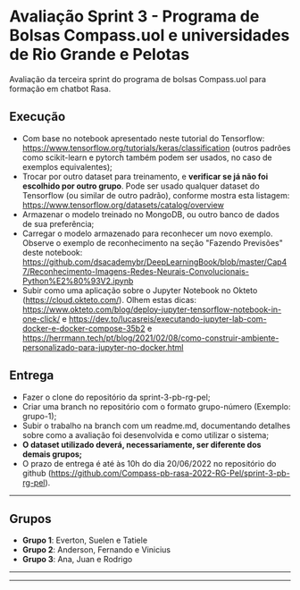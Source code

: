 # Avaliação Sprint 3 - Programa de Bolsas Compass.uol e universidades de Rio Grande e Pelotas
Avaliação da terceira sprint do programa de bolsas Compass.uol para formação em chatbot Rasa.

## Execução
- Com base no notebook apresentado neste tutorial do Tensorflow: https://www.tensorflow.org/tutorials/keras/classification (outros padrões como scikit-learn e pytorch também podem ser usados, no caso de exemplos equivalentes);
- Trocar por outro dataset para treinamento, e **verificar se já não foi escolhido por outro grupo**. Pode ser usado qualquer dataset do Tensorflow (ou similar de outro padrão), conforme mostra esta listagem: https://www.tensorflow.org/datasets/catalog/overview
- Armazenar o modelo treinado no MongoDB, ou outro banco de dados de sua preferência;
- Carregar o modelo armazenado para reconhecer um novo exemplo. Observe o exemplo de reconhecimento na seção "Fazendo Previsões" deste notebook: https://github.com/dsacademybr/DeepLearningBook/blob/master/Cap47/Reconhecimento-Imagens-Redes-Neurais-Convolucionais-Python%E2%80%93V2.ipynb
- Subir como uma aplicação sobre o Jupyter Notebook no Okteto (https://cloud.okteto.com/). Olhem estas dicas: https://www.okteto.com/blog/deploy-jupyter-tensorflow-notebook-in-one-click/ e https://dev.to/lucasreis/executando-jupyter-lab-com-docker-e-docker-compose-35b2 e https://herrmann.tech/pt/blog/2021/02/08/como-construir-ambiente-personalizado-para-jupyter-no-docker.html

## Entrega
- Fazer o clone do repositório da sprint-3-pb-rg-pel;
- Criar uma branch no repositório com o formato grupo-número (Exemplo: grupo-1);
- Subir o trabalho na branch com um readme.md, documentando detalhes sobre como a avaliação foi desenvolvida e como utilizar o sistema;
- **O dataset utilizado deverá, necessariamente, ser diferente dos demais grupos;**
- O prazo de entrega é até às 10h do dia 20/06/2022 no repositório do github (https://github.com/Compass-pb-rasa-2022-RG-Pel/sprint-3-pb-rg-pel).
---

## Grupos
- **Grupo 1**: Everton, Suelen e Tatiele
- **Grupo 2**: Anderson, Fernando e Vinicius
- **Grupo 3**: Ana, Juan e Rodrigo

---
---
